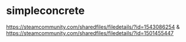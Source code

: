 # simpleconcrete
https://steamcommunity.com/sharedfiles/filedetails/?id=1543086254 & https://steamcommunity.com/sharedfiles/filedetails/?id=1501455447